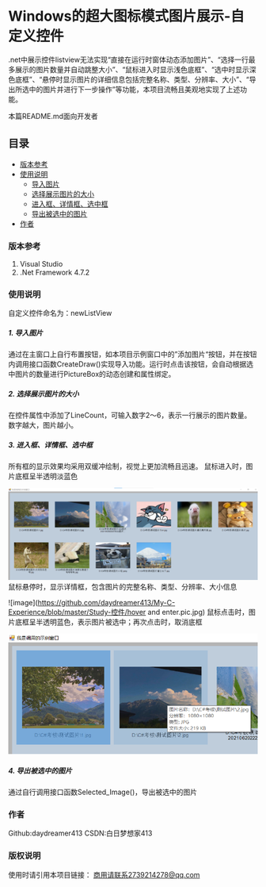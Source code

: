 

# Windows的超大图标模式图片展示-自定义控件

  .net中展示控件listview无法实现“直接在运行时窗体动态添加图片”、“选择一行最多展示的图片数量并自动跳整大小”、“鼠标进入时显示浅色底框”、“选中时显示深色底框”、“悬停时显示图片的详细信息包括完整名称、类型、分辨率、大小”、“导出所选中的图片并进行下一步操作”等功能，本项目流畅且美观地实现了上述功能。
<br />

 本篇README.md面向开发者
 
## 目录

- [版本参考](#版本参考)
- [使用说明](#使用说明)
  - [导入图片](#导入图片)
  - [选择展示图片的大小](#选择展示图片的大小)
  - [进入框、详情框、选中框](#进入框、详情框、选中框)
  - [导出被选中的图片](#导出被选中的图片)
- [作者](#作者)


### 版本参考

1. Visual Studio
2. .Net Framework 4.7.2

### 使用说明
自定义控件命名为：newListView
##### **1. 导入图片**
   通过在主窗口上自行布置按钮，如本项目示例窗口中的”添加图片“按钮，并在按钮内调用接口函数CreateDraw()实现导入功能。运行时点击该按钮，会自动根据选中图片的数量进行PictureBox的动态创建和属性绑定。
   
##### **2. 选择展示图片的大小**
   在控件属性中添加了LineCount，可输入数字2～6，表示一行展示的图片数量。数字越大，图片越小。
   
##### **3. 进入框、详情框、选中框**
   所有框的显示效果均采用双缓冲绘制，视觉上更加流畅且迅速。
   鼠标进入时，图片底框呈半透明淡蓝色
   
   ![image](https://github.com/daydreamer413/My-C-Experience/blob/master/Study-控件/showimage.jpg)
   鼠标悬停时，显示详情框，包含图片的完整名称、类型、分辨率、大小信息
   
   ![image](https://github.com/daydreamer413/My-C-Experience/blob/master/Study-控件/hover and enter.pic.jpg)
   鼠标点击时，图片底框呈半透明蓝色，表示图片被选中；再次点击时，取消底框
   
   ![image](https://github.com/daydreamer413/My-C-Experience/blob/master/Study-控件/chosed.pic.jpg)
##### **4. 导出被选中的图片**
   通过自行调用接口函数Selected_Image()，导出被选中的图片

### 作者

Github:daydreamer413 
CSDN:白日梦想家413

### 版权说明
使用时请引用本项目链接：
商用请联系2739214278@qq.com

<!-- links -->
[your-project-path]:shaojintian/Best_README_template
[contributors-shield]: https://img.shields.io/github/contributors/shaojintian/Best_README_template.svg?style=flat-square
[contributors-url]: https://github.com/shaojintian/Best_README_template/graphs/contributors
[forks-shield]: https://img.shields.io/github/forks/shaojintian/Best_README_template.svg?style=flat-square
[forks-url]: https://github.com/shaojintian/Best_README_template/network/members
[stars-shield]: https://img.shields.io/github/stars/shaojintian/Best_README_template.svg?style=flat-square
[stars-url]: https://github.com/shaojintian/Best_README_template/stargazers
[issues-shield]: https://img.shields.io/github/issues/shaojintian/Best_README_template.svg?style=flat-square
[issues-url]: https://img.shields.io/github/issues/shaojintian/Best_README_template.svg
[license-shield]: https://img.shields.io/github/license/shaojintian/Best_README_template.svg?style=flat-square
[license-url]: https://github.com/shaojintian/Best_README_template/blob/master/LICENSE.txt
[linkedin-shield]: https://img.shields.io/badge/-LinkedIn-black.svg?style=flat-square&logo=linkedin&colorB=555
[linkedin-url]: https://linkedin.com/in/shaojintian




